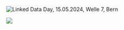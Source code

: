 ![Linked Data Day, 15.05.2024, Welle 7, Bern](/static-assets/img/linked-data-day-2024-de.png)
  
![   ](/static-assets/img/white-space-2.jpg)                                                     
  


